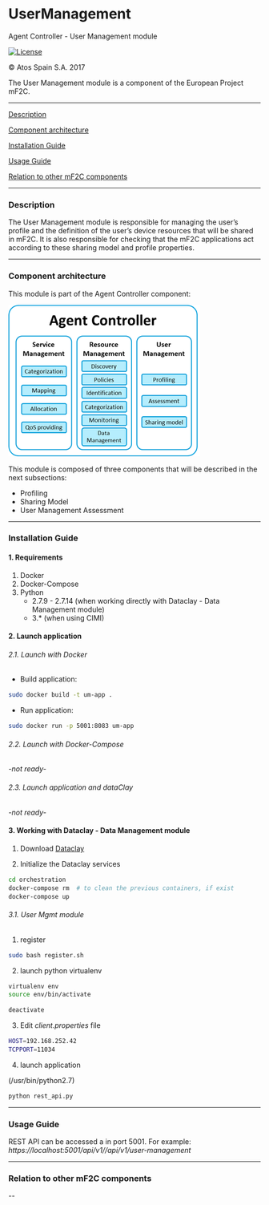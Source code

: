# UserManagement
Agent Controller - User Management module

[![License](https://img.shields.io/badge/License-Apache%202.0-blue.svg)](https://opensource.org/licenses/Apache-2.0)

&copy; Atos Spain S.A. 2017

The User Management module is a component of the European Project mF2C.

-----------------------

[Description](#description)

[Component architecture](#component-architecture)

[Installation Guide](#installation-guide)

[Usage Guide](#usage-guide)

[Relation to other mF2C components](#relation-to-other-mf2c-components)

-----------------------

### Description

The User Management module is responsible for managing the user’s profile and the definition of the user’s device resources that will be shared in mF2C.
It is also responsible for checking that the mF2C applications act according to these sharing model and profile properties.

-----------------------

### Component architecture

This module is part of the Agent Controller component:

![Agent Controller](resources/ac.png)

This module is composed of three components that will be described in the next subsections:
- Profiling
- Sharing Model
- User Management Assessment

-----------------------

### Installation Guide

#### 1. Requirements

1. Docker
2. Docker-Compose
3. Python
    - 2.7.9 - 2.7.14 (when working directly with Dataclay - Data Management module)
    - 3.* (when using CIMI)

#### 2. Launch application

###### 2.1. Launch with Docker

- Build application:

```bash
sudo docker build -t um-app .
```

- Run application:

```bash
sudo docker run -p 5001:8083 um-app
```

###### 2.2. Launch with Docker-Compose

_-not ready-_

###### 2.3. Launch application and dataClay

_-not ready-_


#### 3. Working with Dataclay - Data Management module

1. Download [Dataclay](https://github.com/mF2C/dataClay)

2. Initialize the Dataclay services

```bash
cd orchestration
docker-compose rm  # to clean the previous containers, if exist
docker-compose up
```

###### 3.1. User Mgmt module

1. register

```bash
sudo bash register.sh
```

2. launch python virtualenv

```bash
virtualenv env
source env/bin/activate
```

```bash
deactivate
```

3. Edit _client.properties_ file

```bash
HOST=192.168.252.42
TCPPORT=11034
```

4. launch application

(/usr/bin/python2.7)

```bash
python rest_api.py
```


-----------------------

### Usage Guide

REST API can be accessed a in port 5001. For example:
_https://localhost:5001/api/v1//api/v1/user-management_



-----------------------

### Relation to other mF2C components

_--_
